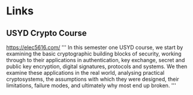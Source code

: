 # Links

## USYD Crypto Course
https://elec5616.com/
'''
In this semester one USYD course, we start by examining the basic cryptographic building blocks of security, working through to their applications in authentication, key exchange, secret and public key encryption, digital signatures, protocols and systems. We then examine these applications in the real world, analysing practical cryptosystems, the assumptions with which they were designed, their limitations, failure modes, and ultimately why most end up broken.
'''
